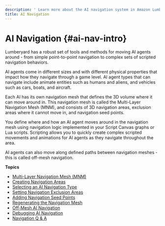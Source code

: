 ```yaml
---
description: ' Learn more about the AI navigation system in Amazon Lumberyard. '
title: AI Navigation
---
```

# AI Navigation {#ai-nav-intro}

Lumberyard has a robust set of tools and methods for moving AI agents around - from simple point\-to\-point navigation to complex sets of scripted navigation behaviors\.

AI agents come in different sizes and with different physical properties that impact how they navigate through a game level\. AI agent types that can navigate include animate entities such as humans and aliens, and vehicles such as cars, boats, and aircraft\.

Each AI has its own navigation mesh that defines the 3D volume where it can move around in\. This navigation mesh is called the Multi\-Layer Navigation Mesh \(MNM\), and consists of 3D navigation areas, exclusion areas where it cannot move in, and navigation seed points\.

You define where and how an AI agent moves around in the navigation mesh using navigation logic implemented in your Script Canvas graphs or Lua scripts\. Scripting allows you to quickly create complex scripted movements and animations for AI agents as they navigate throughout the area\.

AI agents can also move along defined paths between navigation meshes \- this is called off\-mesh navigation\.

**Topics**
+ [Multi\-Layer Navigation Mesh \(MNM\)](/docs/userguide/ai/nav-mesh.md)
+ [Creating Navigation Areas](/docs/userguide/ai/nav-areas.md)
+ [Selecting an AI Navigation Type](/docs/userguide/ai/nav-agent-types.md)
+ [Setting Navigation Exclusion Areas](/docs/userguide/ai/nav-areas-exclusion.md)
+ [Adding Navigation Seed Points](/docs/userguide/ai/nav-seed-points.md)
+ [Regenerating the Navigation Mesh](/docs/userguide/ai/nav-mesh-regen.md)
+ [Off\-Mesh AI Navigation](/docs/userguide/ai/nav-off_mesh_intro.md)
+ [Debugging AI Navigation](/docs/userguide/ai/nav-debug.md)
+ [Navigation Q & A](/docs/userguide/ai/navigation.md)
